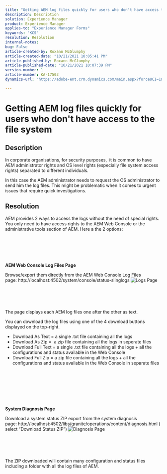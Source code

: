 ```yaml
---
title: "Getting AEM log files quickly for users who don't have access to the file system"
description: Description
solution: Experience Manager
product: Experience Manager
applies-to: "Experience Manager Forms"
keywords: "KCS"
resolution: Resolution
internal-notes: 
bug: False
article-created-by: Roxann McGlumphy
article-created-date: "10/21/2021 10:05:41 PM"
article-published-by: Roxann McGlumphy
article-published-date: "10/21/2021 10:07:39 PM"
version-number: 1
article-number: KA-17503
dynamics-url: "https://adobe-ent.crm.dynamics.com/main.aspx?forceUCI=1&pagetype=entityrecord&etn=knowledgearticle&id=3fcd1d03-bb32-ec11-b6e5-000d3a5ba97a"

---
```

# Getting AEM log files quickly for users who don't have access to the file system

## Description


In corporate organisations, for security purposes,  it is common to have AEM administrator rights and OS level rights (especially file system access rights) separated to different individuals.

In this case the AEM administrator needs to request the OS administrator to send him the log files. This might be problematic when it comes to urgent issues that require quick investigations.


## Resolution


AEM provides 2 ways to access the logs without the need of special rights. You only need to have access rights to the AEM Web Console or the administrative tools section of AEM. Here a the 2 options:
<br><br><br><br> <br><br>


<b>AEM Web Console Log Files Page</b>

Browse/export them directly from the AEM Web Console Log Files page: http://localhost:4502/system/console/status-slinglogs
![Logs Page](https://helpx.adobe.com/aem-forms/kb/getting-log-files-directly-from-aem/jcr%3acontent/main-pars/image.img.png/Capture1.PNG "Logs Page")<br><br><br><br> <br><br>
The page displays each AEM log files one after the other as text.

You can download the log files using one of the 4 download buttons displayed on the top-right.

- Download As Text = a single .txt file containing all the logs
- Download As Zip =  a zip file containing all the logs in seperate files
- Download Full Text = a single .txt file containing all the logs + all the configurations and status available in the Web Console
- Download Full Zip = a zip file containing all the logs + all the configurations and status available in the Web Console in separate files

<br><br><br><br> <br><br>


<b>System Diagnosis Page</b>

Download a system status ZIP export from the system diagnosis page: http://localhost:4502/libs/granite/operations/content/diagnosis.html (select “Download Status ZIP”)
![Diagnosis Page](https://helpx.adobe.com/aem-forms/kb/getting-log-files-directly-from-aem/jcr%3acontent/main-pars/image_0.img.png/Capture2.PNG "Diagnosis Page")<br><br><br><br> <br><br>
The ZIP downloaded will contain many configuration and status files including a folder with all the log files of AEM.
